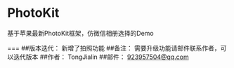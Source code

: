 # PhotoKit
基于苹果最新PhotoKit框架，仿微信相册选择的Demo

===
##版本迭代：
新增了拍照功能
##备注：
需要升级功能请邮件联系作者，可以迭代版本
##作者：
TongJialin
##邮件：
923957504@qq.com
